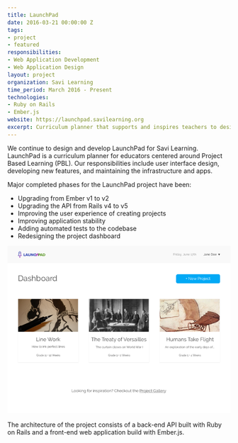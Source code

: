 ```yaml
---
title: LaunchPad
date: 2016-03-21 00:00:00 Z
tags:
- project
- featured
responsibilities:
- Web Application Development
- Web Application Design
layout: project
organization: Savi Learning
time_period: March 2016 - Present
technologies:
- Ruby on Rails
- Ember.js
website: https://launchpad.savilearning.org
excerpt: Curriculum planner that supports and inspires teachers to design high-quality, personalized learning experiences
---
```


We continue to design and develop LaunchPad for Savi Learning. LaunchPad is a curriculum planner for educators centered around Project Based Learning (PBL). Our responsibilities include user interface design, developing new features, and maintaining the infrastructure and apps.

Major completed phases for the LaunchPad project have been:

- Upgrading from Ember v1 to v2
- Upgrading the API from Rails v4 to v5
- Improving the user experience of creating projects
- Improving application stability
- Adding automated tests to the codebase
- Redesigning the project dashboard

![LaunchPad Dashboard Redesign](/img/projects/launchpad-dashboard.png)

The architecture of the project consists of a back-end API built with Ruby on Rails and a front-end web application build with Ember.js.
